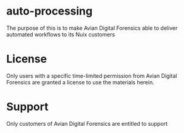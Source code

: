 # auto-processing
The purpose of this is to make Avian Digital Forensics able to deliver automated workflows to its Nuix customers

# License
Only users with a specific time-limited permission from Avian Digital Forensics are granted a license to use the materials herein. 

# Support
Only customers of Avian Digital Forensics are entitled to support

